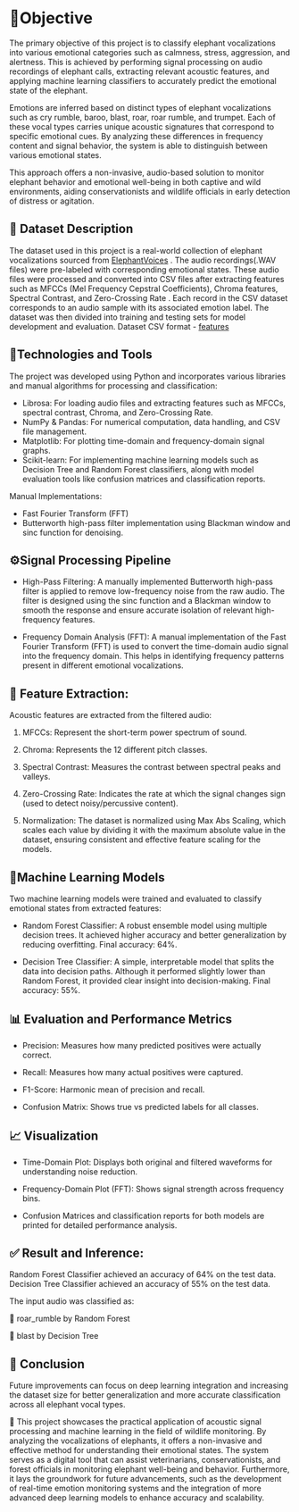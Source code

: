 # 🎯Objective
The primary objective of this project is to classify elephant vocalizations into various emotional categories such as calmness, stress, aggression, and alertness. This is achieved by performing signal processing on audio recordings of elephant calls, extracting relevant acoustic features, and applying machine learning classifiers to accurately predict the emotional state of the elephant.

Emotions are inferred based on distinct types of elephant vocalizations such as cry rumble, baroo, blast, roar, roar rumble, and trumpet. Each of these vocal types carries unique acoustic signatures that correspond to specific emotional cues. By analyzing these differences in frequency content and signal behavior, the system is able to distinguish between various emotional states.

This approach offers a non-invasive, audio-based solution to monitor elephant behavior and emotional well-being in both captive and wild environments, aiding conservationists and wildlife officials in early detection of distress or agitation.

## 📂 Dataset Description
The dataset used in this project is a real-world collection of elephant vocalizations sourced from [ElephantVoices](https://www.elephantvoices.org/)  . The audio recordings(.WAV files) were pre-labeled with corresponding emotional states. These audio files were processed and converted into CSV files after extracting features such as MFCCs (Mel Frequency Cepstral Coefficients), Chroma features, Spectral Contrast, and Zero-Crossing Rate . Each record in the CSV dataset corresponds to an audio sample with its associated emotion label. The dataset was then divided into training and testing sets for model development and evaluation.
Dataset CSV format - [features](https://1drv.ms/x/c/1d593e6a448c4948/EeBO5c060vpLvvR16kUfJroBmjecgtzpeNcGLJCzbzsbvQ?e=IwB5EZ)

## 🔧Technologies and Tools 
The project was developed using Python and incorporates various libraries and manual algorithms for processing and classification:
*  Librosa: For loading audio files and extracting features such as MFCCs, spectral contrast, Chroma, and Zero-Crossing Rate.
*  NumPy & Pandas: For numerical computation, data handling, and CSV file management.
*  Matplotlib: For plotting time-domain and frequency-domain signal graphs.
*  Scikit-learn: For implementing machine learning models such as Decision Tree and Random Forest classifiers, along with model evaluation tools like confusion matrices and classification reports.

Manual Implementations:
*  Fast Fourier Transform (FFT)
*  Butterworth high-pass filter implementation using Blackman window and sinc function for denoising.

## ⚙️Signal Processing Pipeline

* High-Pass Filtering:
A manually implemented Butterworth high-pass filter is applied to remove low-frequency noise from the raw audio. The filter is designed using the sinc function and a Blackman window to smooth the response and ensure accurate isolation of relevant high-frequency features.

* Frequency Domain Analysis (FFT):
A manual implementation of the Fast Fourier Transform (FFT) is used to convert the time-domain audio signal into the frequency domain. This helps in identifying frequency patterns present in different emotional vocalizations.

## 🚀 Feature Extraction:
Acoustic features are extracted from the filtered audio:
1) MFCCs: Represent the short-term power spectrum of sound.

2) Chroma: Represents the 12 different pitch classes.

3) Spectral Contrast: Measures the contrast between spectral peaks and valleys.

4) Zero-Crossing Rate: Indicates the rate at which the signal changes sign (used to detect noisy/percussive content).

5) Normalization: The dataset is normalized using Max Abs Scaling, which scales each value by dividing it with the maximum absolute value in the dataset, ensuring consistent and effective feature scaling for the models.


## 🚀Machine Learning Models
Two machine learning models were trained and evaluated to classify emotional states from extracted features:

- Random Forest Classifier: A robust ensemble model using multiple decision trees. It achieved higher accuracy and better generalization by reducing overfitting. Final accuracy: 64%.

- Decision Tree Classifier: A simple, interpretable model that splits the data into decision paths. Although it performed slightly lower than Random Forest, it provided clear insight into decision-making. Final accuracy: 55%.


## 📊 Evaluation and Performance Metrics 

- Precision: Measures how many predicted positives were actually correct.

- Recall: Measures how many actual positives were captured.

- F1-Score: Harmonic mean of precision and recall.

- Confusion Matrix: Shows true vs predicted labels for all classes.



## 📈 Visualization 

- Time-Domain Plot: Displays both original and filtered waveforms for understanding noise reduction.
  
- Frequency-Domain Plot (FFT): Shows signal strength across frequency bins.
  
- Confusion Matrices and classification reports for both models are printed for detailed performance analysis.


## ✅ Result and Inference:
Random Forest Classifier achieved an accuracy of 64% on the test data.
Decision Tree Classifier achieved an accuracy of 55% on the test data.

The input audio was classified as:

🔹 roar_rumble by Random Forest

🔹 blast by Decision Tree

## 🧠 Conclusion
Future improvements can focus on deep learning integration and increasing the dataset size for better generalization and more accurate classification across all elephant vocal types.

🐘 This project showcases the practical application of acoustic signal processing and machine learning in the field of wildlife monitoring. By analyzing the vocalizations of elephants, it offers a non-invasive and effective method for understanding their emotional states. The system serves as a digital tool that can assist veterinarians, conservationists, and forest officials in monitoring elephant well-being and behavior. Furthermore, it lays the groundwork for future advancements, such as the development of real-time emotion monitoring systems and the integration of more advanced deep learning models to enhance accuracy and scalability.
